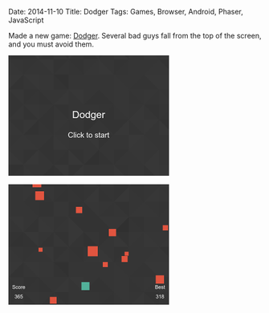 Date: 2014-11-10
Title: Dodger
Tags: Games, Browser, Android, Phaser, JavaScript

Made a new game: [Dodger](http://www.cravesoft.com/dodger). Several bad guys fall from the top of the screen, and you must avoid them.

![Memory1](images/dodger1.png)

![Memory2](images/dodger2.png)
